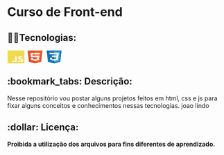 <h1>Curso de Front-end</a></h1>

<div style="display: inline_block">
  <h2>🧑‍💻Tecnologias:</h2>
  <img align="center" alt="joao-Js" height="30" width="40" src="https://raw.githubusercontent.com/devicons/devicon/master/icons/javascript/javascript-plain.svg">
  <img align="center" alt="joao-HTML" height="30" width="40" src="https://raw.githubusercontent.com/devicons/devicon/master/icons/html5/html5-original.svg">
  <img align="center" alt="joao-CSS" height="30" width="40" src="https://raw.githubusercontent.com/devicons/devicon/master/icons/css3/css3-original.svg">
</div>

<h2>:bookmark_tabs: Descrição:</h2>
<p>Nesse repositório vou postar alguns projetos feitos em html, css e js para fixar alguns conceitos e conhecimentos nessas tecnologias. joao lindo</p>


<h2>:dollar: Licença:</h2>
<b>Proibida a utilização dos arquivos para fins diferentes de aprendizado.</b>

